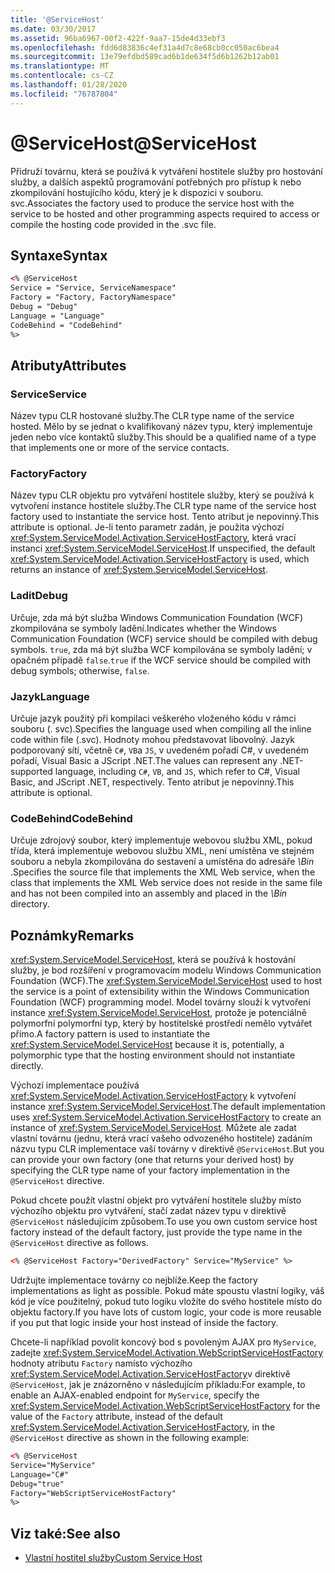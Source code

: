 ```yaml
---
title: '@ServiceHost'
ms.date: 03/30/2017
ms.assetid: 96ba6967-00f2-422f-9aa7-15de4d33ebf3
ms.openlocfilehash: fdd6d83836c4ef31a4d7c8e68cb0cc050ac6bea4
ms.sourcegitcommit: 13e79efdbd589cad6b1de634f5d6b1262b12ab01
ms.translationtype: MT
ms.contentlocale: cs-CZ
ms.lasthandoff: 01/28/2020
ms.locfileid: "76787804"
---
```

# <a name="servicehost"></a><span data-ttu-id="36759-101">\@ServiceHost</span><span class="sxs-lookup"><span data-stu-id="36759-101">\@ServiceHost</span></span>

<span data-ttu-id="36759-102">Přidruží továrnu, která se používá k vytváření hostitele služby pro hostování služby, a dalších aspektů programování potřebných pro přístup k nebo zkompilování hostujícího kódu, který je k dispozici v souboru. svc.</span><span class="sxs-lookup"><span data-stu-id="36759-102">Associates the factory used to produce the service host with the service to be hosted and other programming aspects required to access or compile the hosting code provided in the .svc file.</span></span>

## <a name="syntax"></a><span data-ttu-id="36759-103">Syntaxe</span><span class="sxs-lookup"><span data-stu-id="36759-103">Syntax</span></span>

```xml
<% @ServiceHost
Service = "Service, ServiceNamespace"
Factory = "Factory, FactoryNamespace"
Debug = "Debug"
Language = "Language"
CodeBehind = "CodeBehind"
%>
```

## <a name="attributes"></a><span data-ttu-id="36759-104">Atributy</span><span class="sxs-lookup"><span data-stu-id="36759-104">Attributes</span></span>

### <a name="service"></a><span data-ttu-id="36759-105">Service</span><span class="sxs-lookup"><span data-stu-id="36759-105">Service</span></span>

<span data-ttu-id="36759-106">Název typu CLR hostované služby.</span><span class="sxs-lookup"><span data-stu-id="36759-106">The CLR type name of the service hosted.</span></span> <span data-ttu-id="36759-107">Mělo by se jednat o kvalifikovaný název typu, který implementuje jeden nebo více kontaktů služby.</span><span class="sxs-lookup"><span data-stu-id="36759-107">This should be a qualified name of a type that implements one or more of the service contacts.</span></span>

### <a name="factory"></a><span data-ttu-id="36759-108">Factory</span><span class="sxs-lookup"><span data-stu-id="36759-108">Factory</span></span>

<span data-ttu-id="36759-109">Název typu CLR objektu pro vytváření hostitele služby, který se používá k vytvoření instance hostitele služby.</span><span class="sxs-lookup"><span data-stu-id="36759-109">The CLR type name of the service host factory used to instantiate the service host.</span></span> <span data-ttu-id="36759-110">Tento atribut je nepovinný.</span><span class="sxs-lookup"><span data-stu-id="36759-110">This attribute is optional.</span></span> <span data-ttu-id="36759-111">Je-li tento parametr zadán, je použita výchozí <xref:System.ServiceModel.Activation.ServiceHostFactory>, která vrací instanci <xref:System.ServiceModel.ServiceHost>.</span><span class="sxs-lookup"><span data-stu-id="36759-111">If unspecified, the default <xref:System.ServiceModel.Activation.ServiceHostFactory> is used, which returns an instance of <xref:System.ServiceModel.ServiceHost>.</span></span>

### <a name="debug"></a><span data-ttu-id="36759-112">Ladit</span><span class="sxs-lookup"><span data-stu-id="36759-112">Debug</span></span>

<span data-ttu-id="36759-113">Určuje, zda má být služba Windows Communication Foundation (WCF) zkompilována se symboly ladění.</span><span class="sxs-lookup"><span data-stu-id="36759-113">Indicates whether the Windows Communication Foundation (WCF) service should be compiled with debug symbols.</span></span> <span data-ttu-id="36759-114">`true`, zda má být služba WCF kompilována se symboly ladění; v opačném případě `false`.</span><span class="sxs-lookup"><span data-stu-id="36759-114">`true` if the WCF service should be compiled with debug symbols; otherwise, `false`.</span></span>

### <a name="language"></a><span data-ttu-id="36759-115">Jazyk</span><span class="sxs-lookup"><span data-stu-id="36759-115">Language</span></span>

<span data-ttu-id="36759-116">Určuje jazyk použitý při kompilaci veškerého vloženého kódu v rámci souboru (. svc).</span><span class="sxs-lookup"><span data-stu-id="36759-116">Specifies the language used when compiling all the inline code within file (.svc).</span></span> <span data-ttu-id="36759-117">Hodnoty mohou představovat libovolný. Jazyk podporovaný sítí, včetně `C#`, `VB`a `JS`, v uvedeném pořadí C#, v uvedeném pořadí, Visual Basic a JScript .NET.</span><span class="sxs-lookup"><span data-stu-id="36759-117">The values can represent any .NET-supported language, including `C#`, `VB`, and `JS`, which refer to C#, Visual Basic, and JScript .NET, respectively.</span></span> <span data-ttu-id="36759-118">Tento atribut je nepovinný.</span><span class="sxs-lookup"><span data-stu-id="36759-118">This attribute is optional.</span></span>

### <a name="codebehind"></a><span data-ttu-id="36759-119">CodeBehind</span><span class="sxs-lookup"><span data-stu-id="36759-119">CodeBehind</span></span>

<span data-ttu-id="36759-120">Určuje zdrojový soubor, který implementuje webovou službu XML, pokud třída, která implementuje webovou službu XML, není umístěna ve stejném souboru a nebyla zkompilována do sestavení a umístěna do adresáře *\Bin* .</span><span class="sxs-lookup"><span data-stu-id="36759-120">Specifies the source file that implements the XML Web service, when the class that implements the XML Web service does not reside in the same file and has not been compiled into an assembly and placed in the *\Bin* directory.</span></span>

## <a name="remarks"></a><span data-ttu-id="36759-121">Poznámky</span><span class="sxs-lookup"><span data-stu-id="36759-121">Remarks</span></span>

<span data-ttu-id="36759-122"><xref:System.ServiceModel.ServiceHost>, která se používá k hostování služby, je bod rozšíření v programovacím modelu Windows Communication Foundation (WCF).</span><span class="sxs-lookup"><span data-stu-id="36759-122">The <xref:System.ServiceModel.ServiceHost> used to host the service is a point of extensibility within the Windows Communication Foundation (WCF) programming model.</span></span> <span data-ttu-id="36759-123">Model továrny slouží k vytvoření instance <xref:System.ServiceModel.ServiceHost>, protože je potenciálně polymorfní polymorfní typ, který by hostitelské prostředí nemělo vytvářet přímo.</span><span class="sxs-lookup"><span data-stu-id="36759-123">A factory pattern is used to instantiate the <xref:System.ServiceModel.ServiceHost> because it is, potentially, a polymorphic type that the hosting environment should not instantiate directly.</span></span>

<span data-ttu-id="36759-124">Výchozí implementace používá <xref:System.ServiceModel.Activation.ServiceHostFactory> k vytvoření instance <xref:System.ServiceModel.ServiceHost>.</span><span class="sxs-lookup"><span data-stu-id="36759-124">The default implementation uses <xref:System.ServiceModel.Activation.ServiceHostFactory> to create an instance of <xref:System.ServiceModel.ServiceHost>.</span></span> <span data-ttu-id="36759-125">Můžete ale zadat vlastní továrnu (jednu, která vrací vašeho odvozeného hostitele) zadáním názvu typu CLR implementace vaší továrny v direktivě `@ServiceHost`.</span><span class="sxs-lookup"><span data-stu-id="36759-125">But you can provide your own factory (one that returns your derived host) by specifying the CLR type name of your factory implementation in the `@ServiceHost` directive.</span></span>

<span data-ttu-id="36759-126">Pokud chcete použít vlastní objekt pro vytváření hostitele služby místo výchozího objektu pro vytváření, stačí zadat název typu v direktivě `@ServiceHost` následujícím způsobem.</span><span class="sxs-lookup"><span data-stu-id="36759-126">To use you own custom service host factory instead of the default factory, just provide the type name in the `@ServiceHost` directive as follows.</span></span>

```xml
<% @ServiceHost Factory="DerivedFactory" Service="MyService" %>
```

<span data-ttu-id="36759-127">Udržujte implementace továrny co nejblíže.</span><span class="sxs-lookup"><span data-stu-id="36759-127">Keep the factory implementations as light as possible.</span></span> <span data-ttu-id="36759-128">Pokud máte spoustu vlastní logiky, váš kód je více použitelný, pokud tuto logiku vložíte do svého hostitele místo do objektu factory.</span><span class="sxs-lookup"><span data-stu-id="36759-128">If you have lots of custom logic, your code is more reusable if you put that logic inside your host instead of inside the factory.</span></span>

<span data-ttu-id="36759-129">Chcete-li například povolit koncový bod s povoleným AJAX pro `MyService`, zadejte <xref:System.ServiceModel.Activation.WebScriptServiceHostFactory> hodnoty atributu `Factory` namísto výchozího <xref:System.ServiceModel.Activation.ServiceHostFactory>v direktivě `@ServiceHost`, jak je znázorněno v následujícím příkladu:</span><span class="sxs-lookup"><span data-stu-id="36759-129">For example, to enable an AJAX-enabled endpoint for `MyService`, specify the <xref:System.ServiceModel.Activation.WebScriptServiceHostFactory> for the value of the `Factory` attribute, instead of the default <xref:System.ServiceModel.Activation.ServiceHostFactory>, in the `@ServiceHost` directive as shown in the following example:</span></span>

```xml
<% @ServiceHost
Service="MyService"
Language="C#"
Debug="true"
Factory="WebScriptServiceHostFactory"
%>
```

## <a name="see-also"></a><span data-ttu-id="36759-130">Viz také:</span><span class="sxs-lookup"><span data-stu-id="36759-130">See also</span></span>

- [<span data-ttu-id="36759-131">Vlastní hostitel služby</span><span class="sxs-lookup"><span data-stu-id="36759-131">Custom Service Host</span></span>](../../../wcf/samples/custom-service-host.md)
